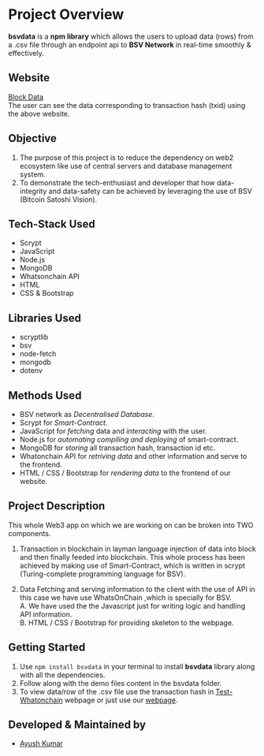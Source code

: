 # Project Overview

**bsvdata** is a **npm library** which allows the users to upload data (rows) from a .csv file through an endpoint api to **BSV Network** in real-time smoothly & effectively.  


## Website

[Block Data](https://block-data.netlify.app/) <br>
The user can see the data corresponding to transaction hash (txid) using the above website.


## Objective

1. The purpose of this project is to reduce the dependency on web2 ecosystem like use of central servers and database management system.
2. To demonstrate the tech-enthusiast and developer that how data-integrity and data-safety can be achieved by leveraging the use of BSV (Bitcoin Satoshi Vision).


## Tech-Stack Used

*  Scrypt
*  JavaScript
*  Node.js
*  MongoDB
*  Whatsonchain API
*  HTML
*  CSS & Bootstrap

## Libraries Used

* scryptlib
* bsv
* node-fetch
* mongodb
* dotenv

## Methods Used

* BSV network as *Decentralised Database*.
* Scrypt for *Smart-Contract*.
* JavaScript for *fetching* data and *interacting* with the user.
* Node.js for *automating compiling and deploying* of smart-contract.
* MongoDB for *storing* all transaction hash, transaction id etc.
* Whatonchain API for *retriving data* and other information and serve to the frontend.
* HTML / CSS / Bootstrap for *rendering data* to the frontend of our website.

## Project Description

This whole Web3 app on which we are working on can be broken into TWO components.

1. Transaction in blockchain in layman language injection of data into block and then finally feeded into blockchain.
This whole process has been achieved by making use of Smart-Contract, which is written in scrypt (Turing-complete programming language for BSV).

2. Data Fetching and serving information to the client  with the use of API in this case we have use WhatsOnChain ,which is specially for BSV.<br>
 A. We have used the the Javascript just for writing logic  and handling API information. <br>
 B. HTML / CSS / Bootstrap for providing skeleton to the webpage.
‍
## Getting Started

1. Use `npm install bsvdata` in your terminal to install **bsvdata** library along with all the dependencies. 
2. Follow along with the demo files content in the bsvdata folder.
4. To view data/row of the .csv file use the transaction hash in [Test-Whatonchain](https://test.whatsonchain.com/) webpage or just use our [webpage](https://block-data.netlify.app/).


## Developed & Maintained by

* [Ayush Kumar](https://github.com/Thisisakr47)

